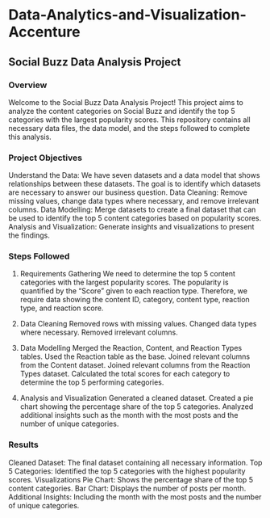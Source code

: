 # Data-Analytics-and-Visualization-Accenture

## Social Buzz Data Analysis Project
### Overview
Welcome to the Social Buzz Data Analysis Project! This project aims to analyze the content categories on Social Buzz and identify the top 5 categories with the largest popularity scores. This repository contains all necessary data files, the data model, and the steps followed to complete this analysis.

### Project Objectives
Understand the Data: We have seven datasets and a data model that shows relationships between these datasets. The goal is to identify which datasets are necessary to answer our business question.
Data Cleaning: Remove missing values, change data types where necessary, and remove irrelevant columns.
Data Modelling: Merge datasets to create a final dataset that can be used to identify the top 5 content categories based on popularity scores.
Analysis and Visualization: Generate insights and visualizations to present the findings.

### Steps Followed
1. Requirements Gathering
We need to determine the top 5 content categories with the largest popularity scores. The popularity is quantified by the “Score” given to each reaction type. Therefore, we require data showing the content ID, category, content type, reaction type, and reaction score.

2. Data Cleaning
Removed rows with missing values.
Changed data types where necessary.
Removed irrelevant columns.
3. Data Modelling
Merged the Reaction, Content, and Reaction Types tables.
Used the Reaction table as the base.
Joined relevant columns from the Content dataset.
Joined relevant columns from the Reaction Types dataset.
Calculated the total scores for each category to determine the top 5 performing categories.
4. Analysis and Visualization
Generated a cleaned dataset.
Created a pie chart showing the percentage share of the top 5 categories.
Analyzed additional insights such as the month with the most posts and the number of unique categories.
### Results
Cleaned Dataset: The final dataset containing all necessary information.
Top 5 Categories: Identified the top 5 categories with the highest popularity scores.
Visualizations
Pie Chart: Shows the percentage share of the top 5 content categories.
Bar Chart: Displays the number of posts per month.
Additional Insights: Including the month with the most posts and the number of unique categories.
